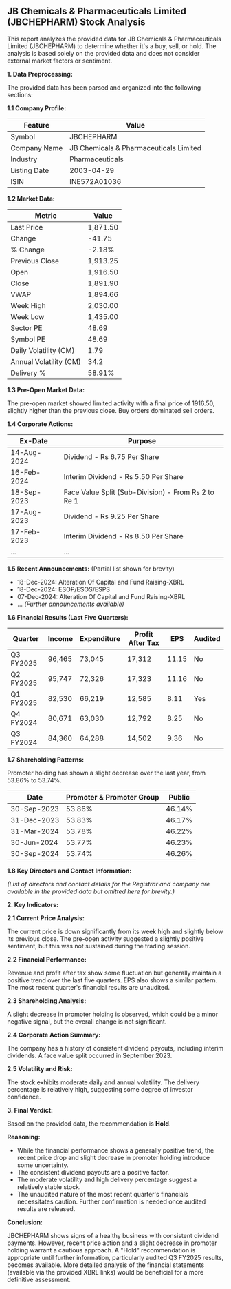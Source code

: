 ## JB Chemicals & Pharmaceuticals Limited (JBCHEPHARM) Stock Analysis

This report analyzes the provided data for JB Chemicals & Pharmaceuticals Limited (JBCHEPHARM) to determine whether it's a buy, sell, or hold.  The analysis is based solely on the provided data and does not consider external market factors or sentiment.

**1. Data Preprocessing:**

The provided data has been parsed and organized into the following sections:

**1.1 Company Profile:**

| Feature          | Value                               |
|-----------------|------------------------------------|
| Symbol           | JBCHEPHARM                          |
| Company Name     | JB Chemicals & Pharmaceuticals Limited |
| Industry         | Pharmaceuticals                     |
| Listing Date     | 2003-04-29                          |
| ISIN             | INE572A01036                        |


**1.2 Market Data:**

| Metric                | Value     |
|-----------------------|------------|
| Last Price            | 1,871.50   |
| Change                | -41.75     |
| % Change              | -2.18%     |
| Previous Close        | 1,913.25   |
| Open                  | 1,916.50   |
| Close                 | 1,891.90   |
| VWAP                  | 1,894.66   |
| Week High             | 2,030.00   |
| Week Low              | 1,435.00   |
| Sector PE             | 48.69      |
| Symbol PE             | 48.69      |
| Daily Volatility (CM) | 1.79       |
| Annual Volatility (CM)| 34.2       |
| Delivery %           | 58.91%     |


**1.3 Pre-Open Market Data:**

The pre-open market showed limited activity with a final price of 1916.50, slightly higher than the previous close.  Buy orders dominated sell orders.

**1.4 Corporate Actions:**

| Ex-Date      | Purpose                                      |
|--------------|----------------------------------------------|
| 14-Aug-2024  | Dividend - Rs 6.75 Per Share                 |
| 16-Feb-2024  | Interim Dividend - Rs 5.50 Per Share          |
| 18-Sep-2023  | Face Value Split (Sub-Division) - From Rs 2 to Re 1 |
| 17-Aug-2023  | Dividend - Rs 9.25 Per Share                 |
| 17-Feb-2023  | Interim Dividend - Rs 8.50 Per Share          |
| ...           | ...                                         |  *(Further historical dividend data available)*


**1.5 Recent Announcements:** (Partial list shown for brevity)

* 18-Dec-2024: Alteration Of Capital and Fund Raising-XBRL
* 18-Dec-2024: ESOP/ESOS/ESPS
* 07-Dec-2024: Alteration Of Capital and Fund Raising-XBRL
* ... *(Further announcements available)*


**1.6 Financial Results (Last Five Quarters):**

| Quarter      | Income     | Expenditure | Profit After Tax | EPS      | Audited |
|--------------|------------|-------------|-------------------|----------|---------|
| Q3 FY2025    | 96,465     | 73,045       | 17,312            | 11.15    | No      |
| Q2 FY2025    | 95,747     | 72,326       | 17,323            | 11.16    | No      |
| Q1 FY2025    | 82,530     | 66,219       | 12,585            | 8.11     | Yes     |
| Q4 FY2024    | 80,671     | 63,030       | 12,792            | 8.25     | No      |
| Q3 FY2024    | 84,360     | 64,288       | 14,502            | 9.36     | No      |


**1.7 Shareholding Patterns:**

Promoter holding has shown a slight decrease over the last year, from 53.86% to 53.74%.

| Date        | Promoter & Promoter Group | Public |
|-------------|--------------------------|--------|
| 30-Sep-2023 | 53.86%                     | 46.14% |
| 31-Dec-2023 | 53.83%                     | 46.17% |
| 31-Mar-2024 | 53.78%                     | 46.22% |
| 30-Jun-2024 | 53.77%                     | 46.23% |
| 30-Sep-2024 | 53.74%                     | 46.26% |


**1.8 Key Directors and Contact Information:**

*(List of directors and contact details for the Registrar and company are available in the provided data but omitted here for brevity.)*


**2. Key Indicators:**

**2.1 Current Price Analysis:**

The current price is down significantly from its week high and slightly below its previous close.  The pre-open activity suggested a slightly positive sentiment, but this was not sustained during the trading session.

**2.2 Financial Performance:**

Revenue and profit after tax show some fluctuation but generally maintain a positive trend over the last five quarters. EPS also shows a similar pattern.  The most recent quarter's financial results are unaudited.

**2.3 Shareholding Analysis:**

A slight decrease in promoter holding is observed, which could be a minor negative signal, but the overall change is not significant.

**2.4 Corporate Action Summary:**

The company has a history of consistent dividend payouts, including interim dividends.  A face value split occurred in September 2023.

**2.5 Volatility and Risk:**

The stock exhibits moderate daily and annual volatility.  The delivery percentage is relatively high, suggesting some degree of investor confidence.

**3. Final Verdict:**

Based on the provided data, the recommendation is **Hold**.

**Reasoning:**

* While the financial performance shows a generally positive trend, the recent price drop and slight decrease in promoter holding introduce some uncertainty.
* The consistent dividend payouts are a positive factor.
* The moderate volatility and high delivery percentage suggest a relatively stable stock.
* The unaudited nature of the most recent quarter's financials necessitates caution.  Further confirmation is needed once audited results are released.

**Conclusion:**

JBCHEPHARM shows signs of a healthy business with consistent dividend payments. However, recent price action and a slight decrease in promoter holding warrant a cautious approach.  A "Hold" recommendation is appropriate until further information, particularly audited Q3 FY2025 results, becomes available.  More detailed analysis of the financial statements (available via the provided XBRL links) would be beneficial for a more definitive assessment.
